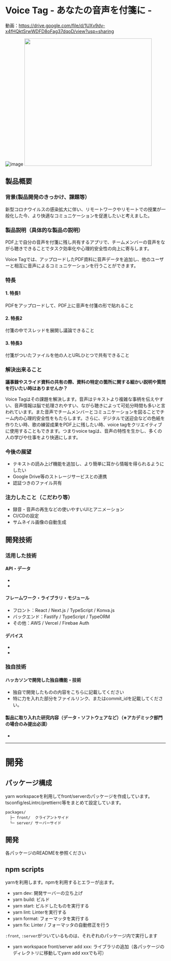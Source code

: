 # Voice Tag - あなたの音声を付箋に -
動画：https://drive.google.com/file/d/1UXv9dv-x4fHQktSrwWDFD8oFag37dqoD/view?usp=sharing

![image](https://user-images.githubusercontent.com/38308823/139521809-9698edc9-16e3-411c-bb2f-54a44ba91a27.png)
<img src="https://user-images.githubusercontent.com/38308823/139521840-21272e96-1632-413a-8f2c-b7f6b2ae6abc.png" width="400px"/>

## 製品概要
### 背景(製品開発のきっかけ、課題等）
新型コロナウイルスの感染拡大に伴い、リモートワークやリモートでの授業が一般化した今、より快適なコミュニケーションを促進したいと考えました。
### 製品説明（具体的な製品の説明）
PDF上で自分の音声を付箋に残し共有するアプリで、チームメンバーの音声をながら聴きできることでタスク効率化や心理的安全性の向上に寄与します。

Voice Tagでは、アップロードしたPDF資料に音声データを追加し、他のユーザーと相互に音声によるコミュニケーションを行うことができます。

### 特長
#### 1. 特長1

PDFをアップロードして、PDF上に音声を付箋の形で貼れること

#### 2. 特長2

付箋の中でスレッドを展開し議論できること

#### 3. 特長3

付箋がついたファイルを他の人とURLひとつで共有できること


### 解決出来ること
__議事録やスライド資料の共有の際、資料の特定の箇所に関する細かい説明や質問を行いたい時はありませんか？__

Voice Tagはその課題を解決します。音声はテキストより複雑な事柄を伝えやすい、音声情報は脳で処理されやすい、ながら聴きによって可処分時間も多いと言われています。また音声でチームメンバーとコミュニケーションを図ることでチーム内の心理的安全性をもたらします。さらに、デジタルで送迎会などの色紙を作りたい時、歌の練習成果をPDF上に残したい時、voice tagをクリエイティブに使用することもできます。つまりvoice tagは、音声の特性を生かし、多くの人の学びや仕事をより快適にします。

### 今後の展望
* テキストの読み上げ機能を追加し、より簡単に耳から情報を得られるようにしたい
* Google Drive等のストレージサービスとの連携
* 認証つきのファイル共有

### 注力したこと（こだわり等）
* 録音・音声の再生などの使いやすいUIとアニメーション
* CI/CDの設定
* サムネイル画像の自動生成

## 開発技術
### 活用した技術
#### API・データ
* 
* 

#### フレームワーク・ライブラリ・モジュール
* フロント：React / Next.js / TypeScript / Konva.js
* バックエンド：Fastify / TypeScript / TypeORM
* その他：AWS / Vercel / Firebae Auth


#### デバイス
* 
* 

### 独自技術
#### ハッカソンで開発した独自機能・技術
* 独自で開発したものの内容をこちらに記載してください
* 特に力を入れた部分をファイルリンク、またはcommit_idを記載してください。

#### 製品に取り入れた研究内容（データ・ソフトウェアなど）（※アカデミック部門の場合のみ提出必須）
* 


---
# 開発

## パッケージ構成
yarn workspaceを利用してfront/serverのパッケージを作成しています。tsconfig/esLintrc/prettierrc等をまとめて設定しています。
```
packages/
  ├─ front/  クライアントサイド
  └─ server/ サーバーサイド
```

## 開発
各パッケージのREADMEを参照ください

## npm scripts
yarnを利用します。npmを利用するとエラーが出ます。

- yarn dev: 開発サーバーの立ち上げ
- yarn build: ビルド
- yarn start: ビルドしたものを実行する
- yarn lint: Linterを実行する
- yarn format: フォーマッタを実行する
- yarn fix: Linter / フォーマッタの自動修正を行う

`:front`, `:server`がついているものは、それぞれのパッケージ内で実行します

- yarn workspace front/server add xxx: ライブラリの追加（各パッケージのディレクトリに移動してyarn add xxxでも可）

